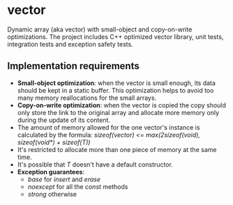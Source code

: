 # vector

Dynamic array (aka vector) with small-object and copy-on-write optimizations. 
The project includes C++ optimized vector library, unit tests, integration tests and exception safety tests.

## Implementation requirements

* __Small-object optimization__: when the vector is small enough, its data should be kept in a static buffer. This optimization helps to avoid too many memory reallocations for the small arrays.
* __Copy-on-write optimization__: when the vector is copied the copy should only store the link to the original array and allocate more memory only during the update of its content.
* The amount of memory allowed for the one vector's instance is calculated by the formula:
	_sizeof(vector<T>) <= max(2*sizeof(void*), sizeof(void*) + sizeof(T))_
* It's restricted to allocate more than one piece of memory at the same time.
* It's possible that $T$ doesn't have a default constructor. 
* __Exception guarantees__: 
	* _base_ for _insert_ and _erase_
	* _noexcept_ for all the _const_ methods
	* _strong_ otherwise
